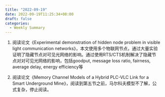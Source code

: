 ```yaml
---
title: "2022-09-19"
date: 2022-09-19T11:25:34+08:00
draft: false
categories:
  - Weekly Summary
---
```

1. 阅读论文《Experimental demonstration of hidden node problem in visible light communication networks》，本文使用多个物联网节点，通过大量实验证明了隐藏节点对可见光网络的影响。通过使用RTS/CTS机制解决了隐藏节点对对可见光网络的影响，包括goodput, message loss ratio, fairness, average delay, energy efficiency等

2. 阅读论文《Memory Channel Models of a Hybrid PLC-VLC Link for a Smart Underground Mine》，阅读到第五节之前，马尔科夫模型不了解，公式复杂，停止阅读。
